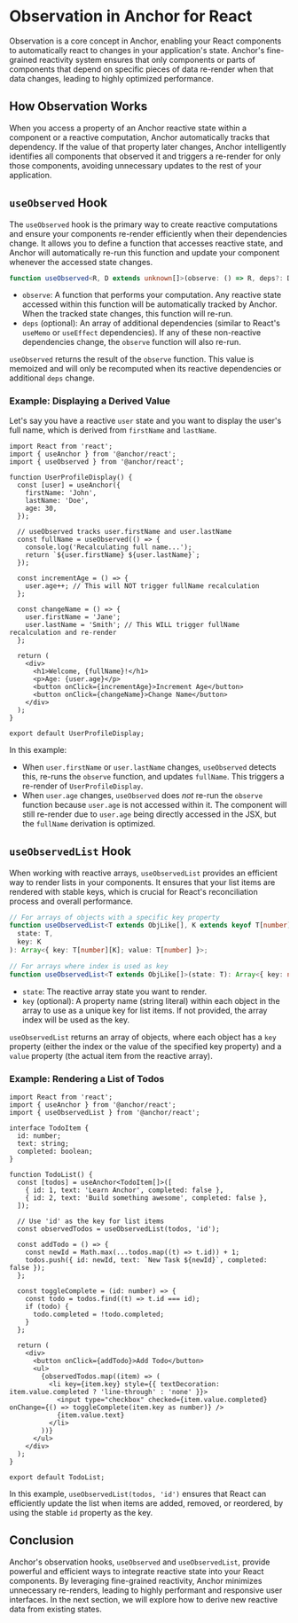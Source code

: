 # Observation in Anchor for React

Observation is a core concept in Anchor, enabling your React components to automatically react to changes in your application's state. Anchor's fine-grained reactivity system ensures that only components or parts of components that depend on specific pieces of data re-render when that data changes, leading to highly optimized performance.

## How Observation Works

When you access a property of an Anchor reactive state within a component or a reactive computation, Anchor automatically tracks that dependency. If the value of that property later changes, Anchor intelligently identifies all components that observed it and triggers a re-render for only those components, avoiding unnecessary updates to the rest of your application.

## `useObserved` Hook

The `useObserved` hook is the primary way to create reactive computations and ensure your components re-render efficiently when their dependencies change. It allows you to define a function that accesses reactive state, and Anchor will automatically re-run this function and update your component whenever the accessed state changes.

```typescript
function useObserved<R, D extends unknown[]>(observe: () => R, deps?: D): R;
```

- `observe`: A function that performs your computation. Any reactive state accessed within this function will be automatically tracked by Anchor. When the tracked state changes, this function will re-run.
- `deps` (optional): An array of additional dependencies (similar to React's `useMemo` or `useEffect` dependencies). If any of these non-reactive dependencies change, the `observe` function will also re-run.

`useObserved` returns the result of the `observe` function. This value is memoized and will only be recomputed when its reactive dependencies or additional `deps` change.

### Example: Displaying a Derived Value

Let's say you have a reactive `user` state and you want to display the user's full name, which is derived from `firstName` and `lastName`.

```tsx
import React from 'react';
import { useAnchor } from '@anchor/react';
import { useObserved } from '@anchor/react';

function UserProfileDisplay() {
  const [user] = useAnchor({
    firstName: 'John',
    lastName: 'Doe',
    age: 30,
  });

  // useObserved tracks user.firstName and user.lastName
  const fullName = useObserved(() => {
    console.log('Recalculating full name...');
    return `${user.firstName} ${user.lastName}`;
  });

  const incrementAge = () => {
    user.age++; // This will NOT trigger fullName recalculation
  };

  const changeName = () => {
    user.firstName = 'Jane';
    user.lastName = 'Smith'; // This WILL trigger fullName recalculation and re-render
  };

  return (
    <div>
      <h1>Welcome, {fullName}!</h1>
      <p>Age: {user.age}</p>
      <button onClick={incrementAge}>Increment Age</button>
      <button onClick={changeName}>Change Name</button>
    </div>
  );
}

export default UserProfileDisplay;
```

In this example:

- When `user.firstName` or `user.lastName` changes, `useObserved` detects this, re-runs the `observe` function, and updates `fullName`. This triggers a re-render of `UserProfileDisplay`.
- When `user.age` changes, `useObserved` does _not_ re-run the `observe` function because `user.age` is not accessed within it. The component will still re-render due to `user.age` being directly accessed in the JSX, but the `fullName` derivation is optimized.

## `useObservedList` Hook

When working with reactive arrays, `useObservedList` provides an efficient way to render lists in your components. It ensures that your list items are rendered with stable keys, which is crucial for React's reconciliation process and overall performance.

```typescript
// For arrays of objects with a specific key property
function useObservedList<T extends ObjLike[], K extends keyof T[number]>(
  state: T,
  key: K
): Array<{ key: T[number][K]; value: T[number] }>;

// For arrays where index is used as key
function useObservedList<T extends ObjLike[]>(state: T): Array<{ key: number; value: T[number] }>;
```

- `state`: The reactive array state you want to render.
- `key` (optional): A property name (string literal) within each object in the array to use as a unique key for list items. If not provided, the array index will be used as the key.

`useObservedList` returns an array of objects, where each object has a `key` property (either the index or the value of the specified key property) and a `value` property (the actual item from the reactive array).

### Example: Rendering a List of Todos

```tsx
import React from 'react';
import { useAnchor } from '@anchor/react';
import { useObservedList } from '@anchor/react';

interface TodoItem {
  id: number;
  text: string;
  completed: boolean;
}

function TodoList() {
  const [todos] = useAnchor<TodoItem[]>([
    { id: 1, text: 'Learn Anchor', completed: false },
    { id: 2, text: 'Build something awesome', completed: false },
  ]);

  // Use 'id' as the key for list items
  const observedTodos = useObservedList(todos, 'id');

  const addTodo = () => {
    const newId = Math.max(...todos.map((t) => t.id)) + 1;
    todos.push({ id: newId, text: `New Task ${newId}`, completed: false });
  };

  const toggleComplete = (id: number) => {
    const todo = todos.find((t) => t.id === id);
    if (todo) {
      todo.completed = !todo.completed;
    }
  };

  return (
    <div>
      <button onClick={addTodo}>Add Todo</button>
      <ul>
        {observedTodos.map((item) => (
          <li key={item.key} style={{ textDecoration: item.value.completed ? 'line-through' : 'none' }}>
            <input type="checkbox" checked={item.value.completed} onChange={() => toggleComplete(item.key as number)} />
            {item.value.text}
          </li>
        ))}
      </ul>
    </div>
  );
}

export default TodoList;
```

In this example, `useObservedList(todos, 'id')` ensures that React can efficiently update the list when items are added, removed, or reordered, by using the stable `id` property as the key.

## Conclusion

Anchor's observation hooks, `useObserved` and `useObservedList`, provide powerful and efficient ways to integrate reactive state into your React components. By leveraging fine-grained reactivity, Anchor minimizes unnecessary re-renders, leading to highly performant and responsive user interfaces. In the next section, we will explore how to derive new reactive data from existing states.
